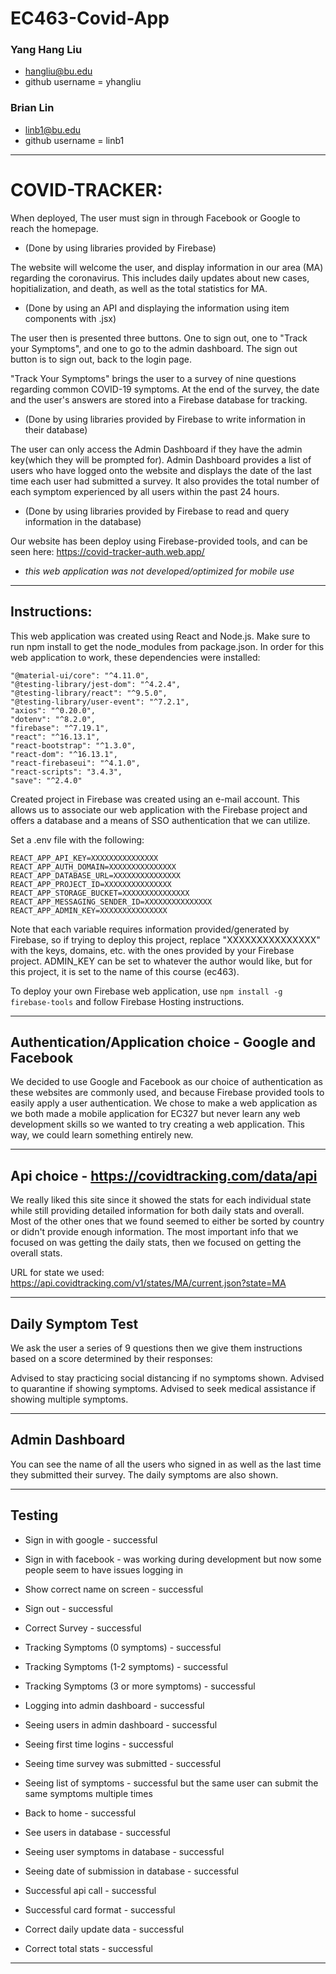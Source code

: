# EC463-Covid-App

### Yang Hang Liu 
 - hangliu@bu.edu
 - github username = yhangliu

### Brian Lin
 - linb1@bu.edu
 - github username = linb1

----------------------------------------------------------------------
# COVID-TRACKER:

When deployed, The user must sign in through Facebook or Google to reach the homepage. 
 - (Done by using libraries provided by Firebase)

The website will welcome the user, and display information in our area (MA) regarding the coronavirus. This includes daily updates about new cases, hopitialization, and death, as well as the total statistics for MA. 
 - (Done by using an API and displaying the information using item components with .jsx)

The user then is presented three buttons. One to sign out, one to "Track your Symptoms", and one to go to the admin dashboard. The sign out button is to sign out, back to the login page.

"Track Your Symptoms" brings the user to a survey of nine questions regarding common COVID-19 symptoms. At the end of the survey, the date and the user's answers are stored into a Firebase database for tracking. 
 - (Done by using libraries provided by Firebase to write information in their database)

The user can only access the Admin Dashboard if they have the admin key(which they will be prompted for). Admin Dashboard provides a list of users who have logged onto the website and displays the date of the last time each user had submitted a survey. It also provides the total number of each symptom experienced by all users within the past 24 hours.
 - (Done by using libraries provided by Firebase to read and query information in the database)

Our website has been deploy using Firebase-provided tools, and can be seen here: https://covid-tracker-auth.web.app/
 - *this web application was not developed/optimized for mobile use*

----------------------------------------------------------------------


## Instructions:
This web application was created using React and Node.js.
Make sure to run npm install to get the node_modules from package.json.
In order for this web application to work, these dependencies were installed:

    "@material-ui/core": "^4.11.0",
    "@testing-library/jest-dom": "^4.2.4",
    "@testing-library/react": "^9.5.0",
    "@testing-library/user-event": "^7.2.1",
    "axios": "^0.20.0",
    "dotenv": "^8.2.0",
    "firebase": "^7.19.1",
    "react": "^16.13.1",
    "react-bootstrap": "^1.3.0",
    "react-dom": "^16.13.1",
    "react-firebaseui": "^4.1.0",
    "react-scripts": "3.4.3",
    "save": "^2.4.0"
    
Created project in Firebase was created using an e-mail account. This allows us to associate our web application with the Firebase project and offers a database and a means of SSO authentication that we can utilize. 

Set a .env file with the following:

    REACT_APP_API_KEY=XXXXXXXXXXXXXXX
    REACT_APP_AUTH_DOMAIN=XXXXXXXXXXXXXXX
    REACT_APP_DATABASE_URL=XXXXXXXXXXXXXXX
    REACT_APP_PROJECT_ID=XXXXXXXXXXXXXXX
    REACT_APP_STORAGE_BUCKET=XXXXXXXXXXXXXXX
    REACT_APP_MESSAGING_SENDER_ID=XXXXXXXXXXXXXXX
    REACT_APP_ADMIN_KEY=XXXXXXXXXXXXXXX

Note that each variable requires information provided/generated by Firebase, so if trying to deploy this project, replace "XXXXXXXXXXXXXXX" with the keys, domains, etc. with the ones provided by your Firebase project. ADMIN_KEY can be set to whatever the author would like, but for this project, it is set to the name of this course (ec463).

To deploy your own Firebase web application, use `npm install -g firebase-tools` and follow Firebase Hosting instructions.

----------------------------------------------------------------------


## Authentication/Application choice - Google and Facebook

We decided to use Google and Facebook as our choice of authentication as these websites are commonly used, and because Firebase provided tools to easily apply a user authentication.
We chose to make a web application as we both made a mobile application for EC327 but never learn any web development skills so we wanted to try creating a web application. This way, we could learn something entirely new.

----------------------------------------------------------------------


## Api choice - https://covidtracking.com/data/api

We really liked this site since it showed the stats for each individual state while still providing detailed information for both daily stats and overall. Most of the other ones that we found seemed to either be sorted by country or didn't provide enough information.
The most important info that we focused on was getting the daily stats, then we focused on getting the overall stats.

URL for state we used: https://api.covidtracking.com/v1/states/MA/current.json?state=MA

----------------------------------------------------------------------


## Daily Symptom Test

We ask the user a series of 9 questions then we give them instructions based on a score determined by their responses:

Advised to stay practicing social distancing if no symptoms shown.
Advised to quarantine if showing symptoms.
Advised to seek medical assistance if showing multiple symptoms.

----------------------------------------------------------------------

## Admin Dashboard

You can see the name of all the users who signed in as well as the last time they submitted their survey. The daily symptoms are also shown.

----------------------------------------------------------------------

## Testing

 - Sign in with google - successful 
 - Sign in with facebook - was working during development but now some people seem to have issues logging in
 - Show correct name on screen - successful
 - Sign out - successful

 - Correct Survey - successful
 - Tracking Symptoms (0 symptoms) - successful
 - Tracking Symptoms (1-2 symptoms) - successful
 - Tracking Symptoms (3 or more symptoms) - successful

 - Logging into admin dashboard - successful
 - Seeing users in admin dashboard - successful
 - Seeing first time logins - successful
 - Seeing time survey was submitted - successful
 - Seeing list of symptoms - successful but the same user can submit the same symptoms multiple times
 - Back to home - successful

 - See users in database - successful
 - Seeing user symptoms in database - successful
 - Seeing date of submission in database - successful

 - Successful api call - successful
 - Successful card format - successful
 - Correct daily update data - successful
 - Correct total stats - successful



----------------------------------------------------------------------
